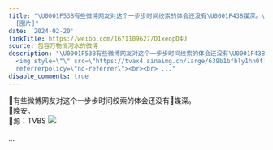 ```yaml
---
title: "\U0001F53B有些微博网友对这个一步步时间绞索的体会还没有\U0001F438媒深。\U0001F53B晚安。\U0001F53B源：TVBS
  [图片]"
date: '2024-02-20'
linkTitle: https://weibo.com/1671109627/O1xeopD4U
source: 包容万物恒河水的微博
description: "\U0001F53B有些微博网友对这个一步步时间绞索的体会还没有\U0001F438媒深。<br>\U0001F53B晚安。<br>\U0001F53B源：TVBS
  <img style=\"\" src=\"https://tvax4.sinaimg.cn/large/639b1bfbly1hn0fl0m7y8j21ca0qutu7.jpg\"
  referrerpolicy=\"no-referrer\"><br><br> ..."
disable_comments: true
---
```

🔻有些微博网友对这个一步步时间绞索的体会还没有🐸媒深。<br>🔻晚安。<br>🔻源：TVBS <img style="" src="https://tvax4.sinaimg.cn/large/639b1bfbly1hn0fl0m7y8j21ca0qutu7.jpg" referrerpolicy="no-referrer"><br><br> ...